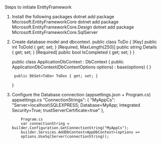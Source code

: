 Steps to initiate EntityFramework

1. Install the following packages
	dotnet add package Microsoft.EntityFrameworkCore
    dotnet add package Microsoft.EntityFrameworkCore.Design
    dotnet add package Microsoft.EntityFrameworkCore.SqlServer

2. Create database model and dbcontext.
    public class ToDo
    {
        [Key]
        public int ToDoId { get; set; }
        [Required, MaxLength(250)]
        public string Details { get; set; }
        [Required]
        public bool IsCompleted { get; set; }
    }

    public class ApplicationDbContext : DbContext
    {
        public ApplicationDbContext(DbContextOptions<ApplicationDbContext> options) : base(options) { }

        public DbSet<ToDo> ToDos { get; set; }
    }

3. Configure the Database connection (appsettings.json + Program.cs)
           appsettings.cs
           "ConnectionStrings": { "MyAppCs": "Server=localhost\\SQLEXPRESS; Database=MyApp; Integrated Security=True; trustServerCertificate=true" },

           Program.cs
           var connectionString = builder.Configuration.GetConnectionString("MyAppCs");
           builder.Services.AddDbContext<AppDbContext>(options => 
           options.UseSqlServer(connectionString));




